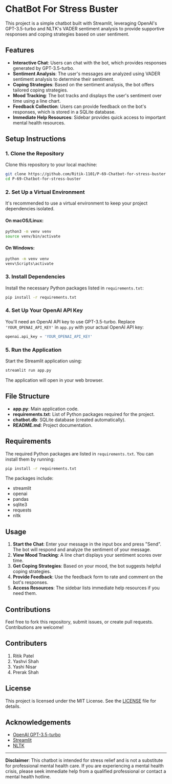 # ChatBot For Stress Buster

This project is a simple chatbot built with Streamlit, leveraging OpenAI's GPT-3.5-turbo and NLTK's VADER sentiment analysis to provide supportive responses and coping strategies based on user sentiment.

## Features

- **Interactive Chat**: Users can chat with the bot, which provides responses generated by GPT-3.5-turbo.
- **Sentiment Analysis**: The user's messages are analyzed using VADER sentiment analysis to determine their sentiment.
- **Coping Strategies**: Based on the sentiment analysis, the bot offers tailored coping strategies.
- **Mood Tracking**: The bot tracks and displays the user's sentiment over time using a line chart.
- **Feedback Collection**: Users can provide feedback on the bot's responses, which is stored in a SQLite database.
- **Immediate Help Resources**: Sidebar provides quick access to important mental health resources.

## Setup Instructions

### 1. Clone the Repository

Clone this repository to your local machine:

```bash
git clone https://github.com/Ritik-1101/P-69-Chatbot-for-stress-buster
cd P-69-Chatbot-for-stress-buster
```

### 2. Set Up a Virtual Environment

It's recommended to use a virtual environment to keep your project dependencies isolated.

#### On macOS/Linux:

```bash
python3 -m venv venv
source venv/bin/activate
```

#### On Windows:

```bash
python -m venv venv
venv\Scripts\activate
```

### 3. Install Dependencies

Install the necessary Python packages listed in `requirements.txt`:

```bash
pip install -r requirements.txt
```

### 4. Set Up Your OpenAI API Key

You'll need an OpenAI API key to use GPT-3.5-turbo. Replace `'YOUR_OPENAI_API_KEY'` in `app.py` with your actual OpenAI API key:

```python
openai.api_key = 'YOUR_OPENAI_API_KEY'
```

### 5. Run the Application

Start the Streamlit application using:

```bash
streamlit run app.py
```

The application will open in your web browser.

## File Structure

- **app.py**: Main application code.
- **requirements.txt**: List of Python packages required for the project.
- **chatbot.db**: SQLite database (created automatically).
- **README.md**: Project documentation.

## Requirements

The required Python packages are listed in `requirements.txt`. You can install them by running:

```bash
pip install -r requirements.txt
```

The packages include:

- streamlit
- openai
- pandas
- sqlite3
- requests
- nltk

## Usage

1. **Start the Chat**: Enter your message in the input box and press "Send". The bot will respond and analyze the sentiment of your message.
2. **View Mood Tracking**: A line chart displays your sentiment scores over time.
3. **Get Coping Strategies**: Based on your mood, the bot suggests helpful coping strategies.
4. **Provide Feedback**: Use the feedback form to rate and comment on the bot's responses.
5. **Access Resources**: The sidebar lists immediate help resources if you need them.

## Contributions

Feel free to fork this repository, submit issues, or create pull requests. Contributions are welcome!

## Contributers

1. Ritik Patel
2. Yashvi Shah
3. Yashi Nisar
4. Prerak Shah

## License

This project is licensed under the MIT License. See the [LICENSE](LICENSE) file for details.

## Acknowledgements

- [OpenAI GPT-3.5-turbo](https://beta.openai.com/)
- [Streamlit](https://streamlit.io/)
- [NLTK](https://www.nltk.org/)

---

**Disclaimer**: This chatbot is intended for stress relief and is not a substitute for professional mental health care. If you are experiencing a mental health crisis, please seek immediate help from a qualified professional or contact a mental health hotline.
```
